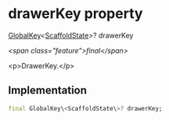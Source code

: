 


# drawerKey property







[GlobalKey](https:api.flutter.dev/flutter/widgets/GlobalKey-class.html)&lt;[ScaffoldState](https:api.flutter.dev/flutter/material/ScaffoldState-class.html)\>? drawerKey
  
_\<span class="feature"\>final\</span\>_



\<p\>DrawerKey.\</p\>



## Implementation

```dart
final GlobalKey\<ScaffoldState\>? drawerKey;
```







